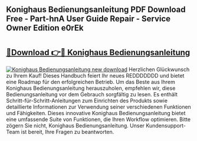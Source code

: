 ## Konighaus Bedienungsanleitung PDF Download Free - Part-hnA User Guide Repair - Service Owner Edition e0rEk

# <h2><a href="http://df21sn.blite.top/?on=Konighaus+Bedienungsanleitung">🔗Download 👉🔴 Konighaus Bedienungsanleitung</a></h2>

[![Konighaus Bedienungsanleitung new download](https://i.imgur.com/lujVjoI.png)](http://df21sn.blite.top/?on=Konighaus+Bedienungsanleitung)
Herzlichen Glückwunsch zu Ihrem Kauf! Dieses Handbuch feiert Ihr neues REDDDDDDD und bietet eine Roadmap für den erfolgreichen Betrieb. Um das Beste aus Ihrem Konighaus Bedienungsanleitung herauszuholen, empfehlen wir, diese Bedienungsanleitung vor dem Gebrauch sorgfältig zu lesen. Es enthält Schritt-für-Schritt-Anleitungen zum Einrichten des Produkts sowie detaillierte Informationen zur Verwendung seiner verschiedenen Funktionen und Fähigkeiten. Dieses innovative Konighaus Bedienungsanleitung bietet eine umfassende Suite von Funktionen, die Ihren Workflow optimieren. Bitte zögern Sie nicht, Konighaus Bedienungsanleitung. Unser Kundensupport-Team ist bereit, Ihre Fragen zu beantworten.

